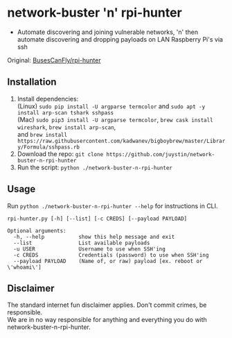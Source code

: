 # network-buster 'n' rpi-hunter
* Automate discovering and joining vulnerable networks, 'n' then automate discovering and dropping payloads on LAN Raspberry Pi's via ssh

Original: [BusesCanFly/rpi-hunter](https://github.com/BusesCanFly/rpi-hunter)

## Installation

1. Install dependencies:  
   (Linux) `sudo pip install -U argparse termcolor` and `sudo apt -y install arp-scan tshark sshpass`  
   (Mac) `sudo pip3 install -U argparse termcolor`, `brew cask install wireshark`, `brew install arp-scan`,  
   and `brew install https://raw.githubusercontent.com/kadwanev/bigboybrew/master/Library/Formula/sshpass.rb`
2. Download the repo: `git clone https://github.com/juystin/network-buster-n-rpi-hunter`  
3. Run the script: `python ./network-buster-n-rpi-hunter`

## Usage
Run `python ./network-buster-n-rpi-hunter --help` for instructions in CLI.

```
rpi-hunter.py [-h] [--list] [-c CREDS] [--payload PAYLOAD]

Optional arguments:
  -h, --help           show this help message and exit
  --list               List available payloads
  -u USER              Username to use when SSH'ing
  -c CREDS             Credentials (password) to use when SSH'ing
  --payload PAYLOAD    (Name of, or raw) payload [ex. reboot or \'whoami\']
```

## Disclaimer

The standard internet fun disclaimer applies. Don't commit crimes, be responsible.  
We are in no way responsible for anything and everything you do with network-buster-n-rpi-hunter.
